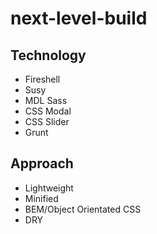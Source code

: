 # next-level-build

## Technology

* Fireshell
* Susy
* MDL Sass
* CSS Modal
* CSS Slider
* Grunt

## Approach

* Lightweight
* Minified
* BEM/Object Orientated CSS
* DRY

